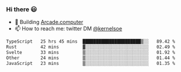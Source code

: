 ### Hi there 😃

- 🔨 Building [Arcade.computer](https://arcade.computer)
- 📫 How to reach me: twitter DM [@kernelsoe](https://twitter.com/kernelsoe)

<!--START_SECTION:waka-->

```txt
TypeScript   25 hrs 45 mins  ██████████████████████▒░░   89.42 %
Rust         42 mins         ▓░░░░░░░░░░░░░░░░░░░░░░░░   02.49 %
Svelte       33 mins         ▒░░░░░░░░░░░░░░░░░░░░░░░░   01.92 %
Other        24 mins         ▒░░░░░░░░░░░░░░░░░░░░░░░░   01.44 %
JavaScript   23 mins         ▒░░░░░░░░░░░░░░░░░░░░░░░░   01.35 %
```

<!--END_SECTION:waka-->
